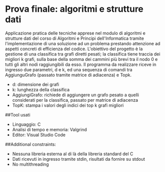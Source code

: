 # Prova finale: algoritmi e strutture dati
Applicazione pratica delle tecniche apprese nel modulo di algoritmi e strutture dati del corso di Algoritmi e Principi dell'Informatica tramite l'implementazione di una soluzione ad un problema prestando attenzione ad aspetti concreti di efficienza del codice.
L'obiettivo del progetto è la gestione di una classifica tra grafi diretti pesati; la classifica tiene traccia dei migliori k grafi, sulla base della somma dei cammini più brevi tra il nodo 0 e tutti gli altri nodi raggiungibili da esso. Il programma da realizzare riceve in ingresso due parametri, d e k, ed una sequenza di comandi tra AggiunguGrafo (passato tramite matrice di adiacenza) e Topk. 
* d: dimensione dei grafi
* k: lunghezza della classifica
* AggiungiGrafo: richiede di aggiungere un grafo pesato a quelli considerati per la classifica, passato per matrice di adiacenza
* TopK: stampa i valori degli indici dei top k grafi migliori

##Tool usati
* Linguaggio: C
* Analisi di tempo e memoria: Valgrind
* Editor: Visual Studio Code

##Additional constraints:
* Nessuna libreria esterna al di là della libreria standard del C
* Dati ricevuti in ingresso tramite stdin, risultati da fornire su stdout
* No multithreading
